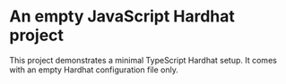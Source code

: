 # An empty JavaScript Hardhat project

This project demonstrates a minimal TypeScript Hardhat setup. It comes with an empty Hardhat configuration file only.
